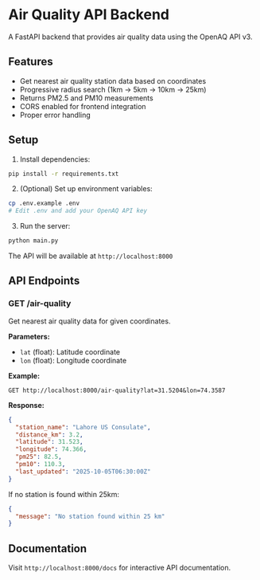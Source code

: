 # Air Quality API Backend

A FastAPI backend that provides air quality data using the OpenAQ API v3.

## Features

- Get nearest air quality station data based on coordinates
- Progressive radius search (1km → 5km → 10km → 25km)
- Returns PM2.5 and PM10 measurements
- CORS enabled for frontend integration
- Proper error handling

## Setup

1. Install dependencies:
```bash
pip install -r requirements.txt
```

2. (Optional) Set up environment variables:
```bash
cp .env.example .env
# Edit .env and add your OpenAQ API key
```

3. Run the server:
```bash
python main.py
```

The API will be available at `http://localhost:8000`

## API Endpoints

### GET /air-quality

Get nearest air quality data for given coordinates.

**Parameters:**
- `lat` (float): Latitude coordinate
- `lon` (float): Longitude coordinate

**Example:**
```
GET http://localhost:8000/air-quality?lat=31.5204&lon=74.3587
```

**Response:**
```json
{
  "station_name": "Lahore US Consulate",
  "distance_km": 3.2,
  "latitude": 31.523,
  "longitude": 74.366,
  "pm25": 82.5,
  "pm10": 110.3,
  "last_updated": "2025-10-05T06:30:00Z"
}
```

If no station is found within 25km:
```json
{
  "message": "No station found within 25 km"
}
```

## Documentation

Visit `http://localhost:8000/docs` for interactive API documentation.
